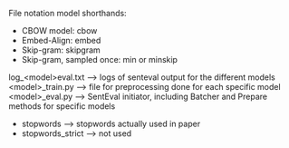 File notation model shorthands: 
 - CBOW model: cbow
 - Embed-Align: embed
 - Skip-gram: skipgram
 - Skip-gram, sampled once: min or minskip
 
 
log_\<model\>eval.txt --> logs of senteval output for the different models </br>
\<model\>_train.py --> file for preprocessing done for each specific model </br>
\<model\>_eval.py --> SentEval initiator, including Batcher and Prepare methods for specific models </br>

- stopwords --> stopwords actually used in paper </br>
- stopwords_strict --> not used </br>


